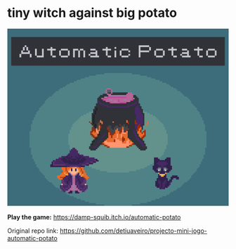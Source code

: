 # tiny witch against big potato
<p align="center">
  <img src="https://github.com/PMSValerio/automatic-potato/blob/main/assets/gif/cover.gif" alt="alt="Cover image of the game: a bubbling cauldron, a tiny witch and a black cat."" />
</p>

**Play the game:** https://damp-squib.itch.io/automatic-potato 

Original repo link: https://github.com/detiuaveiro/projecto-mini-jogo-automatic-potato
